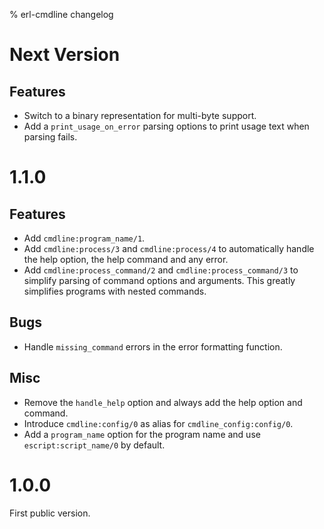 % erl-cmdline changelog

# Next Version
## Features
- Switch to a binary representation for multi-byte support.
- Add a `print_usage_on_error` parsing options to print usage text when
  parsing fails.

# 1.1.0
## Features
- Add `cmdline:program_name/1`.
- Add `cmdline:process/3` and `cmdline:process/4` to automatically handle the
  help option, the help command and any error.
- Add `cmdline:process_command/2` and `cmdline:process_command/3` to simplify
  parsing of command options and arguments. This greatly simplifies programs
  with nested commands.
## Bugs
- Handle `missing_command` errors in the error formatting function.
## Misc
- Remove the `handle_help` option and always add the help option and command.
- Introduce `cmdline:config/0` as alias for `cmdline_config:config/0`.
- Add a `program_name` option for the program name and use
  `escript:script_name/0` by default.

# 1.0.0
First public version.
